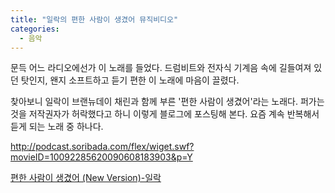 ```yaml
---
title: "일락의 편한 사람이 생겼어 뮤직비디오"
categories:
  - 음악
---
```


문득 어느 라디오에선가 이 노래를 들었다. 드럼비트와 전자식 기계음 속에 길들여져 있던 탓인지, 왠지 소프트하고 듣기 편한 이 노래에 마음이 끌렸다.  
  
찾아보니 일락이 브랜뉴데이 채린과 함께 부른 '편한 사람이 생겼어'라는 노래다. 퍼가는 것을 저작권자가 허락했다고 하니 이렇게 블로그에 포스팅해 본다. 요즘 계속 반복해서 듣게 되는 노래 중 하나다.  
  
<http://podcast.soribada.com/flex/wiget.swf?movieID=10092285620090608183903&p=Y>

[편한 사람이 생겼어 (New Version)-일락](http://www.soribada.com/Music/MuAlbumTotal.php?TID=KD0001619&widget=true&movieID=10092285620090608183903)
